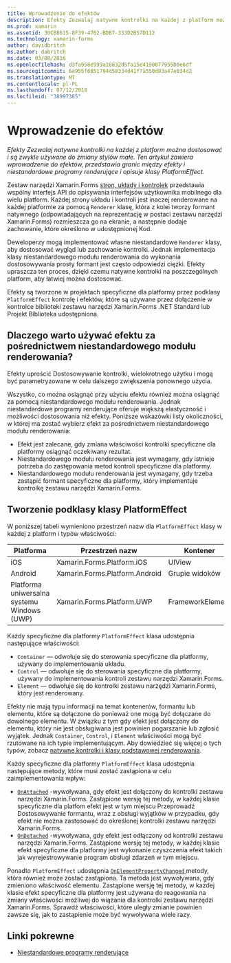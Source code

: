 ```yaml
---
title: Wprowadzenie do efektów
description: Efekty Zezwalaj natywne kontrolki na każdej z platform można dostosować i są zwykle używane do zmiany stylów małe. Ten artykuł zawiera wprowadzenie do efektów, przedstawia granic między efekty i niestandardowe programy renderujące i opisuje klasy PlatformEffect.
ms.prod: xamarin
ms.assetid: 30CB8615-8F39-4762-BDB7-333D2B57D112
ms.technology: xamarin-forms
author: davidbritch
ms.author: dabritch
ms.date: 03/08/2016
ms.openlocfilehash: d3fa958e999a10832d5fa15e4190077955b0e6df
ms.sourcegitcommit: 6e955f6851794d58334d41f7a550d93a47e834d2
ms.translationtype: MT
ms.contentlocale: pl-PL
ms.lasthandoff: 07/12/2018
ms.locfileid: "38997385"
---
```

# <a name="introduction-to-effects"></a>Wprowadzenie do efektów

_Efekty Zezwalaj natywne kontrolki na każdej z platform można dostosować i są zwykle używane do zmiany stylów małe. Ten artykuł zawiera wprowadzenie do efektów, przedstawia granic między efekty i niestandardowe programy renderujące i opisuje klasy PlatformEffect._

Zestaw narzędzi Xamarin.Forms [stron, układy i kontrolek](~/xamarin-forms/user-interface/controls/index.md) przedstawia wspólny interfejs API do opisywania interfejsów użytkownika mobilnego dla wielu platform. Każdej strony układu i kontroli jest inaczej renderowane na każdej platformie za pomocą `Renderer` klasę, która z kolei tworzy formant natywnego (odpowiadających na reprezentację w postaci zestawu narzędzi Xamarin.Forms) rozmieszcza go na ekranie, a następnie dodaje zachowanie, które określono w udostępnionej Kod.

Deweloperzy mogą implementować własne niestandardowe `Renderer` klasy, aby dostosować wygląd lub zachowanie kontrolki. Jednak implementacja klasy niestandardowego modułu renderowania do wykonania dostosowywania prosty formant jest często odpowiedzi ciężki. Efekty upraszcza ten proces, dzięki czemu natywne kontrolki na poszczególnych platform, aby łatwiej można dostosować.

Efekty są tworzone w projektach specyficzne dla platformy przez podklasy `PlatformEffect` kontrolę i efektów, które są używane przez dołączenie w kontrolce biblioteki zestawu narzędzi Xamarin.Forms .NET Standard lub Projekt Biblioteka udostępniona.

## <a name="why-use-an-effect-over-a-custom-renderer"></a>Dlaczego warto używać efektu za pośrednictwem niestandardowego modułu renderowania?

Efekty uprościć Dostosowywanie kontrolki, wielokrotnego użytku i mogą być parametryzowane w celu dalszego zwiększenia ponownego użycia.

Wszystko, co można osiągnąć przy użyciu efektu również można osiągnąć za pomocą niestandardowego modułu renderowania. Jednak niestandardowe programy renderujące oferuje większą elastyczność i możliwości dostosowania niż efekty. Poniższe wskazówki listy okoliczności, w której ma zostać wybierz efekt za pośrednictwem niestandardowego modułu renderowania:

- Efekt jest zalecane, gdy zmiana właściwości kontrolki specyficzne dla platformy osiągnąć oczekiwany rezultat.
- Niestandardowego modułu renderowania jest wymagany, gdy istnieje potrzeba do zastępowania metod kontroli specyficzne dla platformy.
- Niestandardowego modułu renderowania jest wymagany, gdy trzeba zastąpić formant specyficzne dla platformy, który implementuje kontrolkę zestawu narzędzi Xamarin.Forms.

## <a name="subclassing-the-platformeffect-class"></a>Tworzenie podklasy klasy PlatformEffect

W poniższej tabeli wymieniono przestrzeń nazw dla `PlatformEffect` klasy w każdej z platform i typów właściwości:

|Platforma|Przestrzeń nazw|Kontener|Formant|
|--- |--- |--- |--- |
|iOS|Xamarin.Forms.Platform.iOS|UIView|UIView|
|Android|Xamarin.Forms.Platform.Android|Grupie widoków|Widok|
|Platforma uniwersalna systemu Windows (UWP)|Xamarin.Forms.Platform.UWP|FrameworkElement|FrameworkElement|

Każdy specyficzne dla platformy `PlatformEffect` klasa udostępnia następujące właściwości:

- `Container` — odwołuje się do sterowania specyficzne dla platformy, używany do implementowania układu.
- `Control` — odwołuje się do sterowania specyficzne dla platformy, używany do implementowania kontroli zestawu narzędzi Xamarin.Forms.
- `Element` — odwołuje się do kontrolki zestawu narzędzi Xamarin.Forms, który jest renderowany.

Efekty nie mają typu informacji na temat kontenerów, formantu lub elementu, które są dołączone do ponieważ one mogą być dołączane do dowolnego elementu. W związku z tym gdy efekt jest dołączony do elementu, który nie jest obsługiwana jest powinien pogarszanie lub zgłosić wyjątek. Jednak `Container`, `Control`, i `Element` właściwości mogą być rzutowane na ich typie implementującym. Aby dowiedzieć się więcej o tych typów, zobacz [natywne kontrolki i klasy podstawowej renderowania](~/xamarin-forms/app-fundamentals/custom-renderer/renderers.md).

Każdy specyficzne dla platformy `PlatformEffect` klasa udostępnia następujące metody, które musi zostać zastąpiona w celu zaimplementowania wpływ:

- [`OnAttached`](xref:Xamarin.Forms.Effect.OnAttached) -wywoływana, gdy efekt jest dołączony do kontrolki zestawu narzędzi Xamarin.Forms. Zastąpione wersję tej metody, w każdej klasie specyficzne dla platfom efekt jest w tym miejscu Przeprowadź Dostosowywanie formantu, wraz z obsługi wyjątków w przypadku, gdy efekt nie można zastosować do określonej kontrolki zestawu narzędzi Xamarin.Forms.
- [`OnDetached`](xref:Xamarin.Forms.Effect.OnDetached) -wywoływana, gdy efekt jest odłączony od kontrolki zestawu narzędzi Xamarin.Forms. Zastąpione wersję tej metody, w każdej klasie efekt specyficzne dla platformy jest wykonanie czyszczenia efekt takich jak wyrejestrowywanie program obsługi zdarzeń w tym miejscu.

Ponadto `PlatformEffect` udostępnia [ `OnElementPropertyChanged` ](xref:Xamarin.Forms.PlatformEffect`2.OnElementPropertyChanged(System.ComponentModel.PropertyChangedEventArgs)) metody, która również może zostać zastąpiona. Ta metoda jest wywoływana, gdy zmieniono właściwość elementu. Zastąpione wersję tej metody, w każdej klasie efekt specyficzne dla platformy jest używana do reagowania na zmiany właściwości możliwej do wiązania dla kontrolki zestawu narzędzi Xamarin.Forms. Sprawdź właściwości, które uległy zmianie powinien zawsze się, jak to zastąpienie może być wywoływana wiele razy.


## <a name="related-links"></a>Linki pokrewne

- [Niestandardowe programy renderujące](~/xamarin-forms/app-fundamentals/custom-renderer/index.md)
